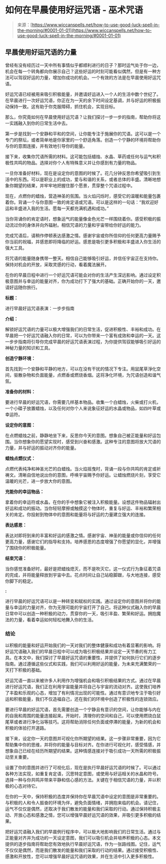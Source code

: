 <!--yml

类别：未分类

日期：2024-06-12 20:07:00

-->

# 如何在早晨使用好运咒语 - 巫术咒语

> 来源：[https://www.wiccanspells.net/how-to-use-good-luck-spell-in-the-morning/#0001-01-01](https://www.wiccanspells.net/how-to-use-good-luck-spell-in-the-morning/#0001-01-01)

## 早晨使用好运咒语的力量

曾经有没有经历过一天中所有事情似乎都顺利进行的日子？那时运气处于你一边，机会在每一个转角都向你展示自己？这些好运的时刻可能看似偶然，但是有一种方法可以驾驭好运的力量，增加你成功的机会。一个有效的方法是在早晨使用好运咒语。

好运咒语已经被用来吸引积极能量，并邀请好运进入一个人的生活中数个世纪了。在早晨进行一次好运咒语，你正在为一天的余下时间设定基调，并与好运的积极振动保持一致。这有助于你克服障碍，抓住机会，实现目标。

那么，你究竟如何在早晨使用好运咒语？让我们探讨一步一步的指南，帮助你将这一实践融入到你的日常生活中去。

第一步是找到一个安静和平和的空间，让你能专注于施展你的咒语。这可以是一个专门的祭坛，或者简单地是你家里的一个舒适角落。创造一个宁静的环境将帮助你与你的意图连接，并有效地引导你的能量。

接下来，收集你咒语所需的材料。这可能包括蜡烛、水晶、草药或任何与运气和积极性共鸣的物品。选择对你个人有特殊意义并让你感到有力量的物品。

一旦你准备好材料，现在是设定你的意图的时候了。花几分钟反思你希望吸引到生活中的东西。可以是职业上的成功，爱与和谐的关系，或者总体的丰盛。清晰地想象你期望的结果，并牢牢地把握住那个愿景，贯穿整个咒语过程中。

现在，点燃你的蜡烛，营造神圣的氛围。当火焰闪烁时，感受它的温暖和能量包裹着你。背诵一个与你意图一致的肯定语或咒语。可以是这样的一句话：“我欢迎好运和丰盛进入我的生活。愿每一天都充满机遇和成功。”

当你背诵你的肯定语时，想象运气的能量像金色光芒一样围绕着你。感受积极的振动流过你的身体并向外辐射。相信咒语的力量和宇宙带给你好运的能力。

完成咒语后，请稍作停顿表达感激之情。感谢宇宙或你所信仰的任何更高力量赐予你当前的祝福，并感恩即将降临的好运。感恩是吸引更多积极和丰盛进入你生活的强大工具。

将咒语的能量随身携带一整天。相信自己能够吸引好运，并信任宇宙正在支持你。保持对机会的开放，采取灵感的行动，看着魔法展开。

在你的早晨日程中进行一个好运咒语可能会对你的生活产生深远影响。通过设定积极意图并与幸运的能量对齐，你为成功打下了强大的基础。正确开始你的一天，邀请好运随你旅行。

**标题：**

进行早晨好运咒语表演：一步步指南

**介绍：**

解锁好运咒语的力量可以极大增强我们的日常生活，促进积极性、丰裕和成功。在早晨把一个好运咒语融入你的日常，可以为你带来一个富有成效和幸运的一天。这一步步指南将引导你完成早晨的好运咒语表演过程，为你提供驾驭能够吸引好运的神秘力量的知识和工具。

**创造宁静环境：**

首先找到一个安静和平静的地方，可以在没有干扰的情况下专注。用鼠尾草淨化空间，驱散杂物和负面能量，点燃香或燃烧香烟。这将净化环境，为咒语创造和谐气氛。

**准备你的材料：**

要进行早晨的好运咒语，你需要几样基本物品。收集一个白蜡烛，火柴或打火机，一个小碟子放置蜡烛，以及任何对你个人来说象征好运的水晶或物品，如四叶草或幸运符。

**设定你的意图：**

在点燃蜡烛之前，静静地坐下来，反思你今天的意图。想象自己被正能量和好运包围。当你想象你的愿望实现时，感受到兴奋和感激。这种专注的意图将放大咒语的力量，并与好运的振动对齐你的能量。

**蜡烛点燃仪式：**

点燃代表纯净和神圣光芒的白蜡烛。当火焰摇曳时，背诵一段与你共鸣的肯定或祈祷文。清晰自信地说出你的意图，呼唤宇宙赐予你好运。让蜡烛燃烧片刻，享受它温暖的光芒，进一步放大你的意图。

**充能你的幸运物品：**

拿着你的幸运符或水晶，在你的手中想象它被注入积极能量。设想这件物品辐射出好运和成功的振动。当你轻轻摩擦或触摸这个物体时，重复与好运、丰裕和繁荣相关的肯定。你投射到物体中的意图和能量将与好运的力量建立强大的连接。

**表达感恩：**

表达对即将到来的丰富和好运的感激之情。感谢宇宙、神圣的能量或你信仰的任何更高力量，感谢它们的指导和支持。培养感恩的态度增强了你愿望的显化，并增强了围绕你的积极能量。

**结束咒语：**

当你感觉准备好时，最好是把蜡烛熄灭，而不是吹灭它。这一仪式行为象征着咒语的完成，并将能量释放到宇宙中去。花点时间让自己站稳脚跟，与大地连接，感受你脚下的稳定。

**:**

进行早晨的好运咒语可以是一种转变和赋权的实践。通过设定你的意图并将你的能量与幸运的力量对齐，你为无限可能的宇宙打开了自己。将这种仪式融入你的早晨日常中可以创造一种积极的动力，贯穿你的一天，吸引丰盈、繁荣和好运。拥抱魔法的力量，看着幸运如何轻松地舞入你的生活。

### 结论

以积极的能量和好运开始我们的一天对我们的整体健康和成功有着显著的影响。将好运咒语融入我们的早晨日程中可以成为吸引积极结果并设定一天节奏的有力工具。在本文中，我们探讨了早晨好运咒语的重要性，并提供了如何执行它们的逐步指南。通过遵循这些仪式和实践，我们可以利用好运的能量，为未来充满繁荣的一天打下积极的基础。

好运咒语一直以来被许多人利用作为增强机会和吸引积极结果的方式。通过在早晨进行好运咒语，我们正在利用宇宙能量并将自己与宇宙的流动对齐。这使我们培养了丰盈和乐观的心态，增加了有利情况出现的可能性。通过有意识地专注于吸引好运和积极能量，我们不仅造福自己，还在我们的环境中创造了积极性的连锁效应。

要进行早晨的好运咒语，首先需要创造一个宁静且有意识的空间，让你能够与内在的自我和周围的能量连接起来。开始时，清理你的空间和自己，可以使用燃烧白鼠尾草或者进行净化浴等技巧。这将帮助消除任何负面或停滞的能量，为新的机会和积极的体验打开道路。

接下来，设定你一天的意图并可视化你所期望的结果。这一步骤非常重要，因为它帮助集中你的思维，并将你的能量与目标对齐。在你进行可视化时，感受情感，并想象自己已经在经历所期望的结果。这种情感连接对于吸引成功一天所需的积极振动至关重要。

设置了你的意图并进行了可视化后，现在是执行早晨好运咒语的时候了。可以通过各种方法实现，如重复肯定语，沉思特定意图，或使用与好运相关的水晶和符号。选择一种与你共鸣并带来平静和信心感的方法。关键在于相信咒语的力量，并以积极的心态对待它。

在你的一天中，保持积极的态度并保持你在早晨咒语中设定的意图是非常重要的。与积极的人和令人振奋的环境为伴，避免负面情绪，并拥抱来临的机会。请记住，运气不仅仅是偶然，还取决于我们散发的能量和我们采取的行动。通过保持积极主动、开放心态和感激之情，您可以增强早晨好运咒语的效果，并吸引更多积极的结果。

把好运咒语融入我们的早晨例行程序中，可以极大地影响我们的日常生活。通过与正能量对齐并为成功的一天设定意图，我们可以吸引机会并培养积极的心态。本文提供的逐步指南将帮助您有效地执行早晨好运咒语，作为一张路线图。记住，运气不仅仅是偶然，而是我们散发的能量和我们采取的行动的结果。通过接受积极性、感激和开放性，您可以增强早晨好运咒语的效果，并在生活中引入更多积极性。
